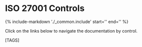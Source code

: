 # ISO 27001 Controls

{%
   include-markdown './_common.include'
   start='<!--controls-note-start-->'
   end='<!--controls-note-end-->'
%}

Click on the links below to navigate the documentation by control.

[TAGS]

